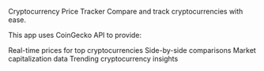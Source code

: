 Cryptocurrency Price Tracker
Compare and track cryptocurrencies with ease.

This app uses CoinGecko API to provide:

Real-time prices for top cryptocurrencies
Side-by-side comparisons
Market capitalization data
Trending cryptocurrency insights
